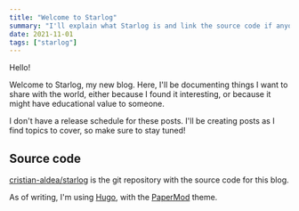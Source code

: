 ```yaml
---
title: "Welcome to Starlog"
summary: "I'll explain what Starlog is and link the source code if anyone wants to check it out!"
date: 2021-11-01
tags: ["starlog"]
---
```


Hello!

Welcome to Starlog, my new blog. Here, I'll be documenting things I want to share with the world, either because I found it interesting, or because it might have educational value to someone.

I don't have a release schedule for these posts. I'll be creating posts as I find topics to cover, so make sure to stay tuned!

## Source code

[cristian-aldea/starlog](https://github.com/cristian-aldea/starlog) is the git repository with the source code for this blog.

As of writing, I'm using [Hugo](https://gohugo.io/), with the [PaperMod](https://github.com/adityatelange/hugo-PaperMod) theme.
